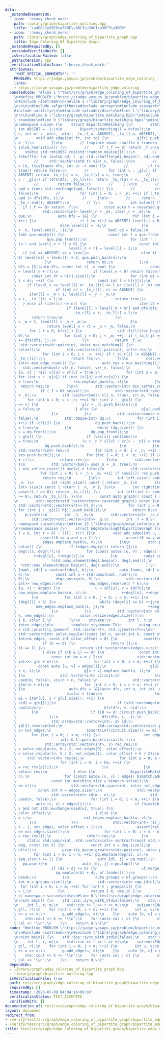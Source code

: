 ```yaml
---
data:
  _extendedDependsOn:
  - icon: ':heavy_check_mark:'
    path: library/graph/bipartite_matching.hpp
    title: "\u4E8C\u90E8\u30DE\u30C3\u30C1\u30F3\u30B0"
  - icon: ':heavy_check_mark:'
    path: library/graph/edge_coloring_of_bipartite_graph.hpp
    title: Edge Coloring Of Bipartite Graph
  _extendedRequiredBy: []
  _extendedVerifiedWith: []
  _isVerificationFailed: false
  _pathExtension: cpp
  _verificationStatusIcon: ':heavy_check_mark:'
  attributes:
    '*NOT_SPECIAL_COMMENTS*': ''
    PROBLEM: https://judge.yosupo.jp/problem/bipartite_edge_coloring
    links:
    - https://judge.yosupo.jp/problem/bipartite_edge_coloring
  bundledCode: "#line 1 \"test/src/graph/edge_coloring_of_bipartite_graph/bipartite_edge_coloring.test.cpp\"\
    \n#define PROBLEM \"https://judge.yosupo.jp/problem/bipartite_edge_coloring\"\n\
    \n#include <iostream>\n\n#line 1 \"library/graph/edge_coloring_of_bipartite_graph.hpp\"\
    \n\n\n\n#include <algorithm>\n#include <array>\n#include <cassert>\n#include <queue>\n\
    #include <utility>\n\n#include <atcoder/dsu>\n\n#line 1 \"library/graph/bipartite_matching.hpp\"\
    \n\n\n\n#line 6 \"library/graph/bipartite_matching.hpp\"\n#include <deque>\n#include\
    \ <random>\n#line 9 \"library/graph/bipartite_matching.hpp\"\n#include <vector>\n\
    \nnamespace suisen {\n    struct BipartiteMatching {\n        static constexpr\
    \ int ABSENT = -1;\n\n        BipartiteMatching() = default;\n        BipartiteMatching(int\
    \ n, int m) : _n(n), _m(m), _to_r(_n, ABSENT), _to_l(_m, ABSENT), _g(n + m) {}\n\
    \n        void add_edge(int fr, int to) {\n            _g[fr].push_back(to), _f\
    \ = -1;\n        }\n\n        // template <bool shuffle = true>\n        // int\
    \ solve_heuristics() {\n        //     if (_f >= 0) return _f;\n\n        // \
    \    static std::mt19937 rng(std::random_device{}());\n        //     if constexpr\
    \ (shuffle) for (auto& adj : _g) std::shuffle(adj.begin(), adj.end(), rng);\n\n\
    \        //     std::vector<int8_t> vis(_n, false);\n\n        //     auto dfs\
    \ = [&, this](auto dfs, int u) -> bool {\n        //         if (std::exchange(vis[u],\
    \ true)) return false;\n        //         for (int v : _g[u]) if (_to_l[v] ==\
    \ ABSENT) return _to_r[u] = v, _to_l[v] = u, true;\n        //         for (int\
    \ v : _g[u]) if (dfs(dfs, _to_l[v])) return _to_r[u] = v, _to_l[v] = u, true;\n\
    \        //         return false;\n        //     };\n\n        //     for (bool\
    \ upd = true; std::exchange(upd, false);) {\n        //         vis.assign(_n,\
    \ false);\n        //         for (int i = 0; i < _n; ++i) if (_to_r[i] == ABSENT)\
    \ upd |= dfs(dfs, i);\n        //     }\n\n        //     return _f = _n - std::count(_to_r.begin(),\
    \ _to_r.end(), ABSENT);\n        // }\n    \n        int solve() {\n         \
    \   if (_f >= 0) return _f;\n            const auto h = reversed_graph();\n\n\
    \            std::vector<int> level(_n + _m), iter(_n + _m);\n            std::deque<int>\
    \ que;\n            auto bfs = [&] {\n                for (int i = 0; i < _n;\
    \ ++i) {\n                    if (_to_r[i] == ABSENT) level[i] = 0, que.push_back(i);\n\
    \                    else level[i] = -1;\n                }\n                std::fill(level.begin()\
    \ + _n, level.end(), -1);\n                bool ok = false;\n                while\
    \ (not que.empty()) {\n                    const int l = que.front();\n      \
    \              que.pop_front();\n                    for (int r : _g[l]) if (_to_r[l]\
    \ != r and level[_n + r] < 0) {\n                        const int nl = _to_l[r];\n\
    \                        level[_n + r] = level[l] + 1;\n                     \
    \   if (nl == ABSENT) ok = true;\n                        else if (level[nl] <\
    \ 0) level[nl] = level[l] + 2, que.push_back(nl);\n                    }\n   \
    \             }\n                return ok;\n            };\n            auto\
    \ dfs = [&](auto dfs, const int r) -> bool {\n                const int level_v\
    \ = level[_n + r];\n                if (level_v < 0) return false;\n         \
    \       const int dr = h[r].size();\n                for (int &i = iter[_n + r];\
    \ i < dr; ++i) {\n                    const int l = h[r][i];\n               \
    \     if (level_v <= level[l] or _to_l[r] == l or iter[l] > _m) continue;\n  \
    \                  if (int nr = _to_r[l]; nr == ABSENT) {\n                  \
    \      iter[l] = _m + 1, level[l] = _n + _m;\n                        _to_r[l]\
    \ = r, _to_l[r] = l;\n                        return true;\n                 \
    \   } else if (iter[l] <= nr) {\n                        iter[l] = nr + 1;\n \
    \                       if (level[l] > level[_n + nr] and dfs(dfs, nr)) {\n  \
    \                          _to_r[l] = r, _to_l[r] = l;\n                     \
    \       return true;\n                        }\n                        iter[l]\
    \ = _m + 1, level[l] = _n + _m;\n                    }\n                }\n  \
    \              return level[_n + r] = _n + _m, false;\n            };\n      \
    \      for (_f = 0; bfs();) {\n                std::fill(iter.begin(), iter.end(),\
    \ 0);\n                for (int j = 0; j < _m; ++j) if (_to_l[j] == ABSENT) _f\
    \ += dfs(dfs, j);\n            }\n            return _f;\n        }\n\n      \
    \  std::vector<std::pair<int, int>> max_matching() {\n            if (_f < 0)\
    \ solve();\n            std::vector<std::pair<int, int>> res;\n            res.reserve(_f);\n\
    \            for (int i = 0; i < _n; ++i) if (_to_r[i] != ABSENT) res.emplace_back(i,\
    \ _to_r[i]);\n            return res;\n        }\n\n        std::vector<std::pair<int,\
    \ int>> min_edge_cover() {\n            auto res = max_matching();\n         \
    \   std::vector<bool> vl(_n, false), vr(_n, false);\n            for (const auto&\
    \ [u, v] : res) vl[u] = vr[v] = true;\n            for (int u = 0; u < _n; ++u)\
    \ for (int v : _g[u]) if (not (vl[u] and vr[v])) {\n                vl[u] = vr[v]\
    \ = true;\n                res.emplace_back(u, v);\n            }\n          \
    \  return res;\n        }\n\n        std::vector<int> min_vertex_cover() {\n \
    \           if (_f < 0) solve();\n            std::vector<std::vector<int>> g(_n\
    \ + _m);\n            std::vector<bool> cl(_n, true), cr(_m, false);\n       \
    \     for (int u = 0; u < _n; ++u) for (int v : _g[u]) {\n                if (_to_r[u]\
    \ == v) {\n                    g[v + _n].push_back(u);\n                    cl[u]\
    \ = false;\n                } else {\n                    g[u].push_back(v + _n);\n\
    \                }\n            }\n            std::vector<bool> vis(_n + _m,\
    \ false);\n            std::deque<int> dq;\n            for (int i = 0; i < _n;\
    \ ++i) if (cl[i]) {\n                dq.push_back(i);\n                vis[i]\
    \ = true;\n            }\n            while (dq.size()) {\n                int\
    \ u = dq.front();\n                dq.pop_front();\n                for (int v\
    \ : g[u]) {\n                    if (vis[v]) continue;\n                    vis[v]\
    \ = true;\n                    (v < _n ? cl[v] : cr[v - _n]) = true;\n       \
    \             dq.push_back(v);\n                }\n            }\n           \
    \ std::vector<int> res;\n            for (int i = 0; i < _n; ++i) if (not cl[i])\
    \ res.push_back(i);\n            for (int i = 0; i < _m; ++i) if (cr[i]) res.push_back(_n\
    \ + i);\n            return res;\n        }\n\n        std::vector<int> max_independent_set()\
    \ {\n            std::vector<bool> use(_n + _m, true);\n            for (int v\
    \ : min_vertex_cover()) use[v] = false;\n            std::vector<int> res;\n \
    \           for (int i = 0; i < _n + _m; ++i) if (use[i]) res.push_back(i);\n\
    \            return res;\n        }\n\n        int left_size() const { return\
    \ _n; }\n        int right_size() const { return _m; }\n        std::pair<int,\
    \ int> size() const { return { _n, _m }; }\n\n        int right(int l) const {\
    \ assert(_f >= 0); return _to_r[l]; }\n        int left(int r) const { assert(_f\
    \ >= 0); return _to_l[r]; }\n\n        const auto graph() const { return _g; }\n\
    \n        std::vector<std::vector<int>> reversed_graph() const {\n           \
    \ std::vector<std::vector<int>> h(_m);\n            for (int i = 0; i < _n; ++i)\
    \ for (int j : _g[i]) h[j].push_back(i);\n            return h;\n        }\n\n\
    \    private:\n        int _n, _m;\n        std::vector<int> _to_r, _to_l;\n \
    \       std::vector<std::vector<int>> _g;\n        int _f = 0;\n    };\n\n} //\
    \ namespace suisen\n\n\n\n#line 13 \"library/graph/edge_coloring_of_bipartite_graph.hpp\"\
    \n\nnamespace suisen {\n    struct EdgeColoringOfBipartiteGraph {\n        EdgeColoringOfBipartiteGraph(int\
    \ l = 0, int r = 0) : l(l), r(r) {}\n        void add_edge(int u, int v) {\n \
    \           assert(0 <= u and u < l);\n            assert(0 <= v and v < r);\n\
    \            edges.emplace_back(u, v);\n        }\n\n        std::pair<int, std::vector<int>>\
    \ solve() {\n            if (edges.empty()) return {};\n            std::vector<int>\
    \ degl(l), degr(r);\n            for (const auto& [u, v] : edges) {\n        \
    \        ++degl[u], ++degr[v];\n            }\n            const int k = std::max(\n\
    \                *std::max_element(degl.begin(), degl.end()),\n              \
    \  *std::max_element(degr.begin(), degr.end())\n            );\n            auto\
    \ [numl, idl] = contract(degl, k);\n            auto [numr, idr] = contract(degr,\
    \ k);\n            const int n = std::max(numl, numr);\n            degl.assign(n,\
    \ 0);\n            degr.assign(n, 0);\n            std::vector<std::pair<int,\
    \ int>> new_edges;\n\n            new_edges.reserve(n * k);\n            for (auto\
    \ [u, v] : edges) {\n                u = idl[u], v = idr[v];\n               \
    \ new_edges.emplace_back(u, v);\n                ++degl[u], ++degr[v];\n     \
    \       }\n            for (int i = 0, j = 0; i < n; ++i) {\n                while\
    \ (degl[i] < k) {\n                    while (degr[j] == k) ++j;\n           \
    \         new_edges.emplace_back(i, j);\n                    ++degl[i], ++degr[j];\n\
    \                }\n            }\n            std::vector<int> color = solve_regular(n,\
    \ k, new_edges);\n            color.resize(edges.size());\n            return\
    \ { k, color };\n        }\n\n    private:\n        int l, r;\n        std::vector<std::pair<int,\
    \ int>> edges;\n\n        template <typename T>\n        using priority_queue_greater\
    \ = std::priority_queue<T, std::vector<T>, std::greater<T>>;\n\n        static\
    \ std::vector<int> solve_regular(const int n, const int k, const std::vector<std::pair<int,\
    \ int>>& edges, const int color_offset = 0) {\n            assert(n * k == int(edges.size()));\n\
    \            if (k == 0) {\n                return {};\n            } else if\
    \ (k == 1) {\n                return std::vector<int>(edges.size(), color_offset);\n\
    \            } else if ((k & 1) == 0) {\n                const int m = edges.size();\n\
    \                const int hm = m / 2;\n                std::vector<std::vector<std::pair<int,\
    \ int>>> g(n + n);\n                for (int i = 0; i < m; ++i) {\n          \
    \          const auto [u, v] = edges[i];\n                    g[u].emplace_back(n\
    \ + v, i);\n                    g[n + v].emplace_back(u, i);\n               \
    \ }\n                std::vector<int> circuit;\n                std::vector<int8_t>\
    \ used(m, false), vis(n + n, false);\n                std::vector<std::size_t>\
    \ iter(n + n);\n                for (int i = 0; i < n + n; ++i) if (not vis[i])\
    \ {\n                    auto dfs = [&](auto dfs, int u, int id) -> void {\n \
    \                       vis[u] = true;\n                        for (std::size_t\
    \ &i = iter[u]; i < g[u].size(); ++i) {\n                            auto [v,\
    \ nid] = g[u][i];\n                            if (std::exchange(used[nid], true))\
    \ continue;\n                            dfs(dfs, v, nid);\n                 \
    \       }\n                        if (id >= 0) circuit.push_back(id);\n     \
    \               };\n                    dfs(dfs, i, -1);\n                }\n\
    \                std::array<std::vector<int>, 2> id;\n                id[0].reserve(hm),\
    \ id[1].reserve(hm);\n                std::array<std::vector<std::pair<int, int>>,\
    \ 2> nxt_edges;\n                assert(int(circuit.size()) == m);\n         \
    \       for (int i = 0; i < m; ++i) {\n                    nxt_edges[i & 1].push_back(edges[circuit[i]]);\n\
    \                    id[i & 1].push_back(circuit[i]);\n                }\n   \
    \             std::array<std::vector<int>, 2> rec_res;\n                rec_res[0]\
    \ = solve_regular(n, k / 2, nxt_edges[0], color_offset);\n                rec_res[1]\
    \ = solve_regular(n, k / 2, nxt_edges[1], color_offset + k / 2);\n           \
    \     std::vector<int> res(m);\n                for (int p = 0; p < 2; ++p) {\n\
    \                    for (int i = 0; i < hm; ++i) {\n                        res[id[p][i]]\
    \ = rec_res[p][i];\n                    }\n                }\n               \
    \ return res;\n            } else {\n                BipartiteMatching bimatch(n,\
    \ n);\n                for (const auto& [u, v] : edges) bimatch.add_edge(u, v);\n\
    \                const int matching_size = bimatch.solve();\n                assert(matching_size\
    \ == n);\n                std::vector<std::pair<int, int>> nxt_edges;\n      \
    \          const int m = edges.size();\n                std::vector<int> res(m);\n\
    \                std::vector<int> id(m - n);\n                std::vector<int8_t>\
    \ used(n, false);\n                for (int i = 0; i < m; ++i) {\n           \
    \         auto [u, v] = edges[i];\n                    if (bimatch.right(u) ==\
    \ v and not std::exchange(used[u], true)) {\n                        res[i] =\
    \ color_offset;\n                    } else {\n                        id[nxt_edges.size()]\
    \ = i;\n                        nxt_edges.emplace_back(u, v);\n              \
    \      }\n                }\n                std::vector<int> rec_res = solve_regular(n,\
    \ k - 1, nxt_edges, color_offset + 1);\n                assert(rec_res.size()\
    \ == nxt_edges.size());\n                for (int i = 0; i < m - n; ++i) res[id[i]]\
    \ = rec_res[i];\n                return res;\n            }\n        }\n\n   \
    \     static std::pair<int, std::vector<int>> contract(const std::vector<int>&\
    \ deg, const int k) {\n            const int n = deg.size();\n            atcoder::dsu\
    \ uf(n);\n            priority_queue_greater<std::pair<int, int>> pq{};\n    \
    \        for (int i = 0; i < n; ++i) pq.emplace(deg[i], i);\n            while\
    \ (pq.size() >= 2) {\n                auto [di, i] = pq.top();\n             \
    \   pq.pop();\n                auto [dj, j] = pq.top();\n                pq.pop();\n\
    \                if (di + dj <= k) {\n                    uf.merge(i, j);\n  \
    \                  pq.emplace(di + dj, uf.leader(i));\n                } else\
    \ break;\n            }\n            auto groups = uf.groups();\n            const\
    \ int m = groups.size();\n            std::vector<int> cmp_id(n);\n          \
    \  for (int i = 0; i < m; ++i) for (int v : groups[i]) {\n                cmp_id[v]\
    \ = i;\n            }\n            return { m, cmp_id };\n        }\n    };\n\
    } // namespace suisen\n\n\n\n#line 6 \"test/src/graph/edge_coloring_of_bipartite_graph/bipartite_edge_coloring.test.cpp\"\
    \n\nint main() {\n    std::ios::sync_with_stdio(false);\n    std::cin.tie(nullptr);\n\
    \n    int l, r, m;\n    std::cin >> l >> r >> m;\n\n    suisen::EdgeColoringOfBipartiteGraph\
    \ g(l, r);\n    for (int i = 0; i < m; ++i) {\n        int u, v;\n        std::cin\
    \ >> u >> v;\n        g.add_edge(u, v);\n    }\n    auto [k, c] = g.solve();\n\
    \    std::cout << k << '\\n';\n    for (auto col : c) {\n        std::cout <<\
    \ col << '\\n';\n    }\n    return 0;\n}\n"
  code: "#define PROBLEM \"https://judge.yosupo.jp/problem/bipartite_edge_coloring\"\
    \n\n#include <iostream>\n\n#include \"library/graph/edge_coloring_of_bipartite_graph.hpp\"\
    \n\nint main() {\n    std::ios::sync_with_stdio(false);\n    std::cin.tie(nullptr);\n\
    \n    int l, r, m;\n    std::cin >> l >> r >> m;\n\n    suisen::EdgeColoringOfBipartiteGraph\
    \ g(l, r);\n    for (int i = 0; i < m; ++i) {\n        int u, v;\n        std::cin\
    \ >> u >> v;\n        g.add_edge(u, v);\n    }\n    auto [k, c] = g.solve();\n\
    \    std::cout << k << '\\n';\n    for (auto col : c) {\n        std::cout <<\
    \ col << '\\n';\n    }\n    return 0;\n}"
  dependsOn:
  - library/graph/edge_coloring_of_bipartite_graph.hpp
  - library/graph/bipartite_matching.hpp
  isVerificationFile: true
  path: test/src/graph/edge_coloring_of_bipartite_graph/bipartite_edge_coloring.test.cpp
  requiredBy: []
  timestamp: '2023-07-09 04:04:16+09:00'
  verificationStatus: TEST_ACCEPTED
  verifiedWith: []
documentation_of: test/src/graph/edge_coloring_of_bipartite_graph/bipartite_edge_coloring.test.cpp
layout: document
redirect_from:
- /verify/test/src/graph/edge_coloring_of_bipartite_graph/bipartite_edge_coloring.test.cpp
- /verify/test/src/graph/edge_coloring_of_bipartite_graph/bipartite_edge_coloring.test.cpp.html
title: test/src/graph/edge_coloring_of_bipartite_graph/bipartite_edge_coloring.test.cpp
---
```

